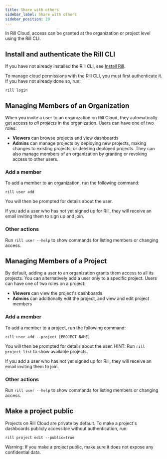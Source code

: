 ```yaml
---
title: Share with others
sidebar_label: Share with others
sidebar_position: 20
---
```


In Rill Cloud, access can be granted at the organization or project level using the Rill CLI.

## Install and authenticate the Rill CLI

If you have not already installed the Rill CLI, see [Install Rill](../develop/install.md).

To manage cloud permissions with the Rill CLI, you must first authenticate it. If you have not already done so, run:
```
rill login
```

## Managing Members of an Organization

When you invite a user to an organization on Rill Cloud, they automatically get access to *all projects* in the organization. Users can have one of two roles:

- **Viewers** can browse projects and view dashboards
- **Admins** can manage projects by deploying new projects, making changes to existing projects, or deleting deployed projects. They can also manage members of an organization by granting or revoking access to other users.  
  
### Add a member

To add a member to an organization, run the following command:
```
rill user add
```
You will then be prompted for details about the user.

If you add a user who has not yet signed up for Rill, they will receive an email inviting them to sign up and join.

### Other actions

Run `rill user --help` to show commands for listing members or changing access.

## Managing Members of a Project

By default, adding a user to an organization grants them access to all its projects. You can alternatively add a user only to a specific project. Users can have one of two roles on a project:

- **Viewers** can view the project's dashboards
- **Admins** can additionally edit the project, and view and edit project members

### Add a member

To add a member to a project, run the following command:
```
rill user add --project [PROJECT NAME]
```
You will then be prompted for details about the user. HINT: Run `rill project list` to show available projects.

If you add a user who has not yet signed up for Rill, they will receive an email inviting them to join.

### Other actions

Run `rill user --help` to show commands for listing members or changing access.

## Make a project public

Projects on Rill Cloud are private by default. To make a project's dashboards publicly accessible without authentication, run:
```
rill project edit --public=true
```

Warning: If you make a project public, make sure it does not expose any confidential data.
